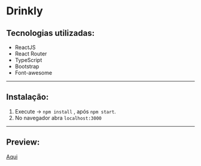 # Drinkly

## Tecnologias utilizadas:

  - ReactJS
  - React Router
  - TypeScript
  - Bootstrap
  - Font-awesome
  
---

## Instalação:

1. Execute -> `npm install` , após `npm start`.
1. No navegador abra `localhost:3000`

---

## Preview:
[Aqui](https://)